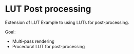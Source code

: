 # LUT Post processing

Extension of LUT Example to using LUTs for post-processing.

Goal:
* Multi-pass rendering
* Procedural LUT for post-processing